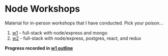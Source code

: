 # Node Workshops

Material for in-person workshops that I have conducted. Pick your poison...

1. [w1](w1) - full-stack with node/express and mongo
1. [w2](w2) - full-stack with node/express, postgres, react, and redux

**Progress recorded in [w1 outline](w1/outline.md)**

